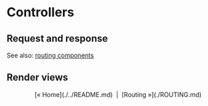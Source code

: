 Controllers
======

Request and response
------


See also: [routing components](./ROUTING.md)

Render views
------

<p align="center">
[&laquo; Home](./../README.md) &nbsp;|&nbsp;
[Routing &raquo;](./ROUTING.md)
</p>
